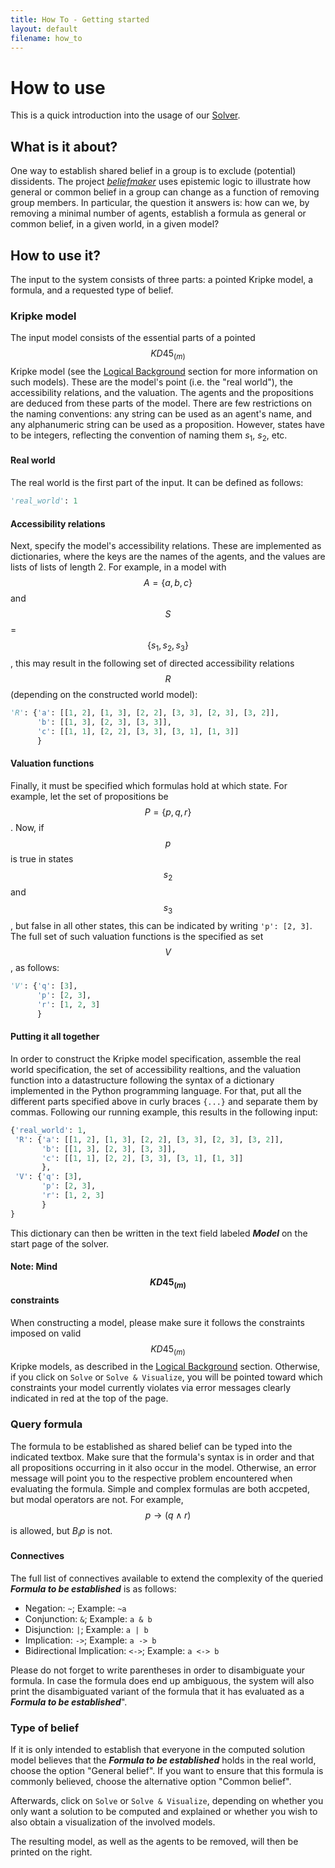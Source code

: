 ```yaml
---
title: How To - Getting started
layout: default
filename: how_to
--- 
```

# How to use

This is a quick introduction into the usage of our [Solver](https://bick95.pythonanywhere.com/). 

## What is it about? 

One way to establish shared belief in a group is to exclude (potential) dissidents.
The project [_beliefmaker_](https://bick95.pythonanywhere.com/) uses epistemic logic to illustrate how general or common belief in a group can change as a function of removing group members.
In particular, the question it answers is: how can we, by removing a minimal number of agents, establish a formula as general or common belief, in a given world, in a given model?

## How to use it?

The input to the system consists of three parts: a pointed Kripke model, a formula, and a requested type of belief.

### Kripke model

The input model consists of the essential parts of a pointed $$KD45_{(m)}$$ Kripke model (see the [Logical Background](https://bick95.github.io/beliefmaker/logical_background) section for more information on such models).
These are the model's point (i.e. the "real world"), the accessibility relations, and the valuation.
The agents and the propositions are deduced from these parts of the model.
There are few restrictions on the naming conventions: any string can be used as an agent's name, and any alphanumeric string can be used as a proposition.
However, states have to be integers, reflecting the convention of naming them $s_1$, $s_2$, etc.

#### Real world

The real world is the first part of the input. It can be defined as follows:

```python
'real_world': 1
```

#### Accessibility relations

Next, specify the model's accessibility relations. These are implemented as dictionaries, where the keys are the names of the agents, and the values are lists of lists of length 2.
For example, in a model with $$A = \{a,b,c\}$$ and $$S$$ = $$\{s_1,s_2,s_3\}$$, this may result in the following set of directed accessibility relations $$R$$ (depending on the constructed world model):

```python
'R': {'a': [[1, 2], [1, 3], [2, 2], [3, 3], [2, 3], [3, 2]], 
      'b': [[1, 3], [2, 3], [3, 3]], 
      'c': [[1, 1], [2, 2], [3, 3], [3, 1], [1, 3]]
      }
```

#### Valuation functions

Finally, it must be specified which formulas hold at which state. For example, let the set of propositions be $$P = \{p,q,r\}$$.
Now, if $$p$$ is true in states $$s_2$$ and $$s_3$$, but false in all other states, this can be indicated by writing `'p': [2, 3]`. The full set of such valuation functions is the specified as set $$V$$, as follows:

```python
'V': {'q': [3], 
      'p': [2, 3], 
      'r': [1, 2, 3]
      }
```

#### Putting it all together

In order to construct the Kripke model specification, assemble the real world specification, the set of accessibility realtions, and the valuation function into a datastructure following the syntax of a dictionary implemented in the Python programming language. For that, put all the different parts specified above in curly braces `{...}` and separate them by commas. Following our running example, this results in the following input:

```python
{'real_world': 1, 
 'R': {'a': [[1, 2], [1, 3], [2, 2], [3, 3], [2, 3], [3, 2]], 
       'b': [[1, 3], [2, 3], [3, 3]], 
       'c': [[1, 1], [2, 2], [3, 3], [3, 1], [1, 3]]
       }, 
 'V': {'q': [3], 
       'p': [2, 3], 
       'r': [1, 2, 3]
       }
}
```

This dictionary can then be written in the text field labeled **_Model_** on the start page of the solver. 

#### Note: Mind $$KD45_{(m)}$$ constraints

When constructing a model, please make sure it follows the constraints imposed on valid $$KD45_{(m)}$$ Kripke models, as described in the [Logical Background](https://bick95.github.io/beliefmaker/logical_background) section. Otherwise, if you click on `Solve` or `Solve & Visualize`, you will be pointed toward which constraints your model currently violates via error messages clearly indicated in red at the top of the page. 

### Query formula

The formula to be established as shared belief can be typed into the indicated textbox. Make sure that the formula's syntax is in order and that all propositions occurring in it also occur in the model. Otherwise, an error message will point you to the respective problem encountered when evaluating the formula. 
Simple and complex formulas are both accpeted, but modal operators are not. For example, $$p \rightarrow (q \wedge r)$$ is allowed, but $B_i p$ is not.

#### Connectives

The full list of connectives available to extend the complexity of the queried **_Formula to be established_** is as follows: 

* Negation: `~`; Example: `~a`
* Conjunction: `&`; Example: `a & b`
* Disjunction:  `|`; Example: `a | b` 
* Implication: `->`; Example: `a -> b`
* Bidirectional Implication: `<->`; Example: `a <-> b`

Please do not forget to write parentheses in order to disambiguate your formula.
In case the formula does end up ambiguous, the system will also print the disambiguated variant of the formula that it has evaluated as a **_Formula to be established_**". 

### Type of belief

If it is only intended to establish that everyone in the computed solution model believes that the **_Formula to be established_** holds in the real world, choose the option "General belief". If you want to ensure that this formula is commonly believed, choose the alternative option "Common belief". 

Afterwards, click on `Solve` or `Solve & Visualize`, depending on whether you only want a solution to be computed and explained or whether you wish to also obtain a visualization of the involved models.

The resulting model, as well as the agents to be removed, will then be printed on the right.
